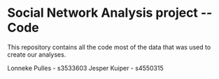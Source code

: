 # Social Network Analysis project -- Code
This repository contains all the code most of the data that was used to create our analyses. 

Lonneke Pulles - s3533603
Jesper Kuiper - s4550315
